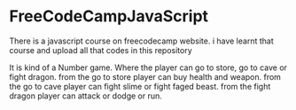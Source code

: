 # FreeCodeCampJavaScript
 There is a javascript course on freecodecamp website. i have learnt that course and upload all that codes in this repository

It is kind of a Number game. 
Where the player can go to store, go to cave or fight dragon. 
from the go to store player can buy health and weapon. 
from the go to cave player can fight slime or fight faged beast. 
from the fight dragon player can attack or dodge or run. 


